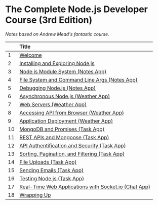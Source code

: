 # The Complete Node.js Developer Course (3rd Edition)

_Notes based on Andrew Mead's fantastic course._

|     | Title                                                                                             |
| :-- | :------------------------------------------------------------------------------------------------ |
| 1   | [ Welcome ](01-Welcome/README.md)                                                                 |
| 2   | [ Installing and Exploring Node.js ](02-Installing-and-Exploring-Nodejs/README.md)                |
| 3   | [ Node.js Module System (Notes App) ](03-Nodejs-Module-System/README.md)                          |
| 4   | [ File System and Command Line Args (Notes App) ](04-File-System-and-Command-Line-Args/README.md) |
| 5   | [ Debugging Node.js (Notes App) ](05-Debugging-Nodejs/README.md)                                  |
| 6   | [ Asynchronous Node.js (Weather App) ](06-Asynchronous-Nodejs/README.md)                          |
| 7   | [ Web Servers (Weather App) ](07-Web-Server/README.md)                                            |
| 8   | [ Accessing API from Browser (Weather App) ](08-Accessing-API-from-Browser/README.md)             |
| 9   | [ Application Deployment (Weather App) ](09-Application-Deployment/README.md)                     |
| 10  | [ MongoDB and Promises (Task App) ](10-MongoDB-and-Promises/README.md)                            |
| 11  | [ REST APIs and Mongoose (Task App) ](11-REST-APIs-and-Mongoose/README.md)                        |
| 12  | [ API Authentification and Security (Task App) ](12-API-Authentification-and-Security/README.md)  |
| 13  | [ Sorting, Pagination, and Filtering (Task App) ](13-Sorting-Pagination-and-Filtering/README.md)  |
| 14  | [ File Uploads (Task App) ](14-File-Uploads/README.md)                                            |
| 15  | [ Sending Emails (Task App) ]()                                                                   |
| 16  | [ Testing Node.js (Task App) ]()                                                                  |
| 17  | [ Real-Time Web Applications with Socket.io (Chat App) ]()                                        |
| 18  | [ Wrapping Up ]()                                                                                 |
